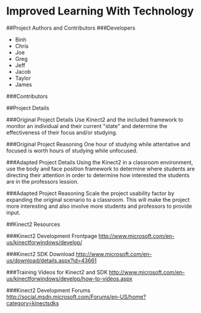 Improved Learning With Technology
=============

##Project Authors and Contributors
###Developers
- Binh
- Chris
- Joe
- Greg
- Jeff
- Jacob
- Taylor
- James

###Contributors

##Project Details

###Original Project Details
Use Kinect2 and the included framework to monitor an individual and their current "state" and determine the effectiveness of their focus and/or studying.

###Original Project Reasoning
One hour of studying while attentative and focused is worth hours of studying while unfocused.

###Adapted Project Details
Using the Kinect2 in a classroom environment, use the body and face position framework to determine where students are directing their attention in order to determine how interested the students are in the professors lession.

###Adapted Project Reasoning
Scale the project usability factor by expanding the original scenario to a classroom. This will make the project more interesting and also involve more students and professors to provide input.

##Kinect2 Resources

###Kinect2 Development Frontpage
http://www.microsoft.com/en-us/kinectforwindows/develop/

###Kinect2 SDK Download
http://www.microsoft.com/en-us/download/details.aspx?id=43661

###Training Videos for Kinect2 and SDK
http://www.microsoft.com/en-us/kinectforwindows/develop/how-to-videos.aspx

###Kinect2 Development Forums
http://social.msdn.microsoft.com/Forums/en-US/home?category=kinectsdks
